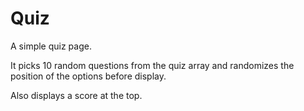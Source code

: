 # Quiz
A simple quiz page. 

It picks 10 random questions from the quiz array and randomizes the position of the options before display.

Also displays a score at the top. 

